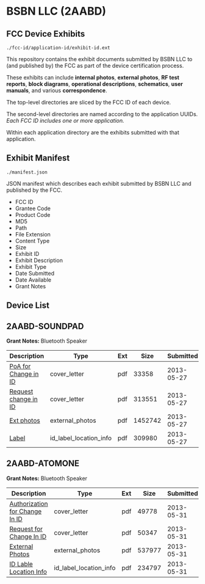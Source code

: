 # BSBN LLC (2AABD)
## FCC Device Exhibits

```
./fcc-id/application-id/exhibit-id.ext
```

This repository contains the exhibit documents submitted by BSBN LLC to (and published by) the FCC as part of the device certification process.

These exhibits can include **internal photos**, **external photos**, **RF test reports**, **block diagrams**, **operational descriptions**, **schematics**, **user manuals**, and various **correspondence**.

The top-level directories are sliced by the FCC ID of each device.

The second-level directories are named according to the application UUIDs. *Each FCC ID includes one or more application.*

Within each application directory are the exhibits submitted with that application. 

## Exhibit Manifest

```
./manifest.json
```

JSON manifest which describes each exhibit submitted by BSBN LLC and published by the FCC.

- FCC ID
- Grantee Code
- Product Code
- MD5
- Path
- File Extension
- Content Type
- Size
- Exhibit ID
- Exhibit Description
- Exhibit Type
- Date Submitted
- Date Available
- Grant Notes

## Device List
## 2AABD-SOUNDPAD
**Grant Notes:** Bluetooth Speaker

| Description | Type | Ext | Size | Submitted | Available |
| ----------- | ---- | --- | ---- | --------- | --------- |
| [PoA for Change in ID](2AABD-SOUNDPAD/aace951f68ddf3d4db857200757c2bf9/1975174.pdf) | cover_letter | pdf | 33358 | 2013-05-27 | 2013-05-27 |
| [Request change in ID](2AABD-SOUNDPAD/aace951f68ddf3d4db857200757c2bf9/1975177.pdf) | cover_letter | pdf | 313551 | 2013-05-27 | 2013-05-27 |
| [Ext photos](2AABD-SOUNDPAD/aace951f68ddf3d4db857200757c2bf9/1972918.pdf) | external_photos | pdf | 1452742 | 2013-05-27 | 2013-05-27 |
| [Label](2AABD-SOUNDPAD/aace951f68ddf3d4db857200757c2bf9/1975176.pdf) | id_label_location_info | pdf | 309980 | 2013-05-27 | 2013-05-27 |
## 2AABD-ATOMONE
**Grant Notes:** Bluetooth Speaker

| Description | Type | Ext | Size | Submitted | Available |
| ----------- | ---- | --- | ---- | --------- | --------- |
| [Authorization for Change In ID](2AABD-ATOMONE/94f6c7c669304275bbd9c07df2d4a0fa/1979659.pdf) | cover_letter | pdf | 49778 | 2013-05-31 | 2013-05-31 |
| [Request for Change In ID](2AABD-ATOMONE/94f6c7c669304275bbd9c07df2d4a0fa/1979660.pdf) | cover_letter | pdf | 50347 | 2013-05-31 | 2013-05-31 |
| [External Photos](2AABD-ATOMONE/94f6c7c669304275bbd9c07df2d4a0fa/1979285.pdf) | external_photos | pdf | 537977 | 2013-05-31 | 2013-05-31 |
| [ID Lable Location Info](2AABD-ATOMONE/94f6c7c669304275bbd9c07df2d4a0fa/1979658.pdf) | id_label_location_info | pdf | 234797 | 2013-05-31 | 2013-05-31 |

